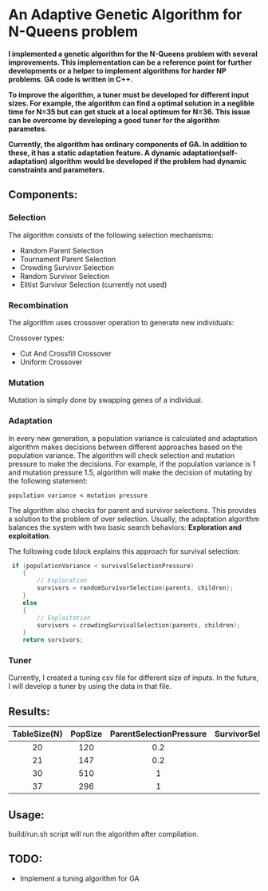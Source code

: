 # An Adaptive Genetic Algorithm for N-Queens problem
**I implemented a genetic algorithm for the N-Queens problem with several improvements. 
This implementation can be a reference point for further developments or a helper to implement 
algorithms for harder NP problems. GA code is written in C++.** 

**To improve the algorithm, a tuner must be developed for different input sizes. For example, 
the algorithm can find a optimal solution in a neglible time for N=35 but can get stuck at a local optimum for N=36. This
issue can be overcome by developing a good tuner for the algorithm parametes.** 

**Currently, the algorithm has ordinary components of GA. In addition to these, 
it has a static adaptation feature. A dynamic adaptation(self-adaptation) algorithm 
would be developed if the problem had dynamic constraints and parameters.**

## Components:
### Selection
The algorithm consists of the following selection mechanisms:
  - Random Parent Selection
  - Tournament Parent Selection
  - Crowding Survivor Selection
  - Random Survivor Selection
  - Elitist Survivor Selection (currently not used)

### Recombination
The algorithm uses crossover operation to generate new individuals:

Crossover types:
  - Cut And Crossfill Crossover
  - Uniform Crossover

### Mutation
Mutation is simply done by swapping genes of a individual.

### Adaptation 
In every new generation, a population variance is calculated and adaptation 
algorithm makes decisions between different approaches based on the population variance.
The algorithm will check selection and mutation pressure to make the decisions.
For example, if the population variance is 1 and mutation pressure 1.5, algorithm will make the
decision of mutating by the following statement:

`population variance < mutation pressure`

The algorithm also checks for parent and survivor selections. This provides a solution
to the problem of over selection. Usually, the adaptation algorithm balances the system with 
two basic search behaviors: **Exploration and exploitation**.

The following code block explains this approach for survival selection:
```cpp
 if (populationVariance < survivalSelectionPressure)
    {
        // Exploration
        survivors = randomSurvivorSelection(parents, children);
    }
    else
    {
        // Exploitation
        survivors = crowdingSurvivalSelection(parents, children);
    }
    return survivors;
```

### Tuner
Currently, I created a tuning csv file for different size of inputs. In the future, I will
develop a tuner by using the data in that file.

## Results:

| TableSize(N) | PopSize | ParentSelectionPressure | SurvivorSelectionPressure | MutationPressure | ExecutionTime |
| :---:        | :---:   | :---:                   |  :---:                    |  :---:           |  :---:        |
| 20           | 120     | 0.2                     |   0.5                     |   1.2            |  1s           |
| 21           | 147     | 0.2                     |   0.5                     |   1.2            |  3s           |
| 30           | 510     | 1                       |   0.5                     |   2              |  22s          |
| 37           | 296     | 1                       |   0.5                     |   2              |  114s         |

## Usage:
build/run.sh script will run the algorithm after compilation.

## TODO: 
- Implement a tuning algorithm for GA